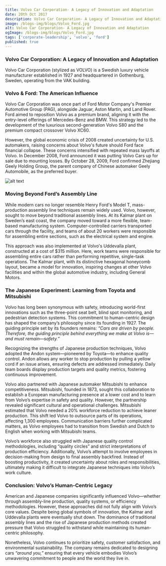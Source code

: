 ```yaml
---
title: Volvo Car Corporation- A Legacy of Innovation and Adaptation
date: 20th Oct 2017
description: Volvo Car Corporation- A Legacy of Innovation and Adaptation
image: /blogs-img/blogs/Volvo_Ford.jpg
alt: Volvo Car Corporation- A Legacy of Innovation and Adaptation
ogImage: /blogs-img/blogs/Volvo_Ford.jpg
tags: ['corporate-leadership', 'volvo', 'ford']
published: true
---
```


### **Volvo Car Corporation: A Legacy of Innovation and Adaptation**

Volvo Car Corporation (stylized as VOLVO) is a Swedish luxury vehicle
manufacturer established in 1927 and headquartered in Gothenburg,
Sweden, operating from the VAK building.

### **Volvo & Ford: The American Influence**

Volvo Car Corporation was once part of Ford Motor Company's Premier
Automotive Group (PAG), alongside Jaguar, Aston Martin, and Land Rover.
Ford aimed to reposition Volvo as a premium brand, aligning it with the
entry-level offerings of Mercedes-Benz and BMW. This strategy led to the
development of the luxurious second-generation Volvo S80 and the premium
compact crossover Volvo XC60.

However, the global economic crisis of 2008 created uncertainty for U.S.
automakers, raising concerns about Volvo's future should Ford face
financial collapse. These concerns intensified with repeated mass
layoffs at Volvo. In December 2008, Ford announced it was putting Volvo
Cars up for sale due to mounting losses. By October 28, 2009, Ford
confirmed Zhejiang Geely Holding Group, the parent company of Chinese
automaker Geely Automobile, as the preferred buyer.

![alt text](/blogs-img/blogs/legacy-Innovation.jpg)

### **Moving Beyond Ford’s Assembly Line**

While modern cars no longer resemble Henry Ford's Model T,
mass-production assembly line techniques remain widely used. Volvo,
however, sought to move beyond traditional assembly lines. At its Kalmar
plant on Sweden’s east coast, the company moved toward a more flexible,
team-based manufacturing system. Computer-controlled carriers
transported cars through the facility, and teams of about 20 workers
were responsible for assembling entire sections, such as the electrical
system and engine.

This approach was also implemented at Volvo's Uddevalla plant,
constructed at a cost of \$315 million. Here, work teams were
responsible for assembling entire cars rather than performing
repetitive, single-task operations. The Kalmar plant, with its
distinctive hexagonal honeycomb layout, became a model for innovation,
inspiring changes at other Volvo facilities and within the global
automotive industry, including General Motors.

### **The Japanese Experiment: Learning from Toyota and Mitsubishi**

Volvo has long been synonymous with safety, introducing world-first
innovations such as the three-point seat belt, blind spot monitoring,
and pedestrian detection systems. This commitment to human-centric
design has shaped the company’s philosophy since its founding in 1927.
The guiding principle set by its founders remains: _“Cars are driven by
people. Therefore, the guiding principle behind everything we make at
Volvo is—and must remain—safety.”_

Recognizing the strengths of Japanese production techniques, Volvo
adopted the Andon system—pioneered by Toyota—to enhance quality control.
Andon allows any worker to stop production by pulling a yellow cord if
an issue arises, ensuring defects are addressed immediately. Daily team
boards display production targets and quality metrics, fostering
continuous improvement.

Volvo also partnered with Japanese automaker Mitsubishi to enhance
competitiveness. Mitsubishi, founded in 1873, sought this collaboration
to establish a European manufacturing presence at a lower cost and to
learn from Volvo’s expertise in safety and quality. However, the
partnership revealed significant cultural and operational challenges.
Mitsubishi estimated that Volvo needed a 20% workforce reduction to
achieve leaner production. This shift led Volvo to outsource parts of
its operations, affecting 1,300 employees. Communication barriers
further complicated matters, as Volvo employees had to transition from
Swedish and Dutch to English when working with Mitsubishi teams.

Volvo’s workforce also struggled with Japanese quality control
methodologies, including “quality circles” and strict interpretations of
production efficiency. Additionally, Volvo’s attempt to involve
employees in decision-making from design to final assembly backfired.
Instead of boosting productivity, it created uncertainty about roles and
responsibilities, ultimately making it difficult to integrate Japanese
techniques into Volvo’s work culture.

### **Conclusion: Volvo’s Human-Centric Legacy**

American and Japanese companies significantly influenced Volvo—whether
through assembly-line production, quality systems, or efficiency
methodologies. However, these approaches did not fully align with
Volvo’s core values. Despite being global symbols of innovation, the
Kalmar and Uddevalla plants were eventually shut down. The dominance of
traditional assembly lines and the rise of Japanese production methods
created pressure that Volvo struggled to withstand while maintaining its
human-centric philosophy.

Nonetheless, Volvo continues to prioritize safety, customer
satisfaction, and environmental sustainability. The company remains
dedicated to designing cars _“around you,”_ ensuring that every vehicle
embodies Volvo’s unwavering commitment to people and the world they live
in.
